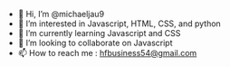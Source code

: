 - 👋 Hi, I’m @michaeljau9
- 👀 I’m interested in Javascript, HTML, CSS, and python
- 🌱 I’m currently learning Javascript and CSS
- 💞️ I’m looking to collaborate on Javascript
- 📫 How to reach me : hfbusiness54@gmail.com

<!---
michaeljau9/michaeljau9 is a ✨ special ✨ repository because its `README.md` (this file) appears on your GitHub profile.
You can click the Preview link to take a look at your changes.
--->
